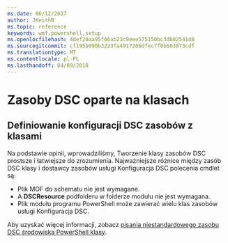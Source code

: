 ```yaml
---
ms.date: 06/12/2017
author: JKeithB
ms.topic: reference
keywords: wmf,powershell,setup
ms.openlocfilehash: 4def20aa95f66ab23c9eee575150bc3db02541d8
ms.sourcegitcommit: cf195b090b3223fa4917206dfec7f0b603873cdf
ms.translationtype: MT
ms.contentlocale: pl-PL
ms.lasthandoff: 04/09/2018
---
```

# <a name="class-based-dsc-resources"></a>Zasoby DSC oparte na klasach

## <a name="defining-dsc-resources-with-classes"></a>Definiowanie konfiguracji DSC zasobów z klasami

Na podstawie opinii, wprowadziliśmy, Tworzenie klasy zasobów DSC prostsze i łatwiejsze do zrozumienia.
Najważniejsze różnice między zasób DSC klasy i dostawcy zasobów usługi Konfiguracja DSC polecenia cmdlet są:

* Plik MOF do schematu nie jest wymagane.
* A **DSCResource** podfolderu w folderze modułu nie jest wymagana.
* Plik modułu programu PowerShell może zawierać wielu klas zasobów usługi Konfiguracja DSC.

Aby uzyskać więcej informacji, zobacz [pisania niestandardowego zasobu DSC środowiska PowerShell klasy](https://msdn.microsoft.com/powershell/dsc/authoringresource).